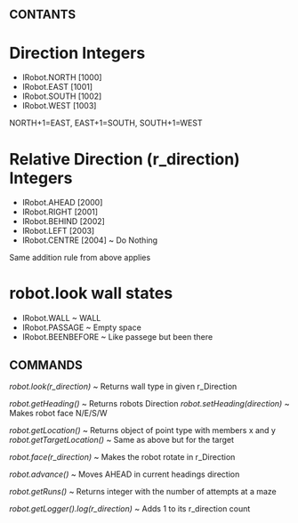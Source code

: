 ## CONTANTS

# Direction Integers
- IRobot.NORTH [1000]
- IRobot.EAST [1001]
- IRobot.SOUTH [1002]
- IRobot.WEST [1003]

NORTH+1=EAST, EAST+1=SOUTH, SOUTH+1=WEST

# Relative Direction (r_direction) Integers
- IRobot.AHEAD [2000]
- IRobot.RIGHT [2001]
- IRobot.BEHIND [2002]
- IRobot.LEFT [2003]
- IRobot.CENTRE [2004] ~ Do Nothing

Same addition rule from above applies

# robot.look wall states
- IRobot.WALL ~ WALL
- IRobot.PASSAGE ~ Empty space
- IRobot.BEENBEFORE ~ Like passege but been there

## COMMANDS

*robot.look(r_direction)* ~ Returns wall type in given r_Direction

*robot.getHeading()* ~ Returns robots Direction
*robot.setHeading(direction)* ~ Makes robot face N/E/S/W

*robot.getLocation()* ~ Returns object of point type with members x and y
*robot.getTargetLocation()* ~ Same as above but for the target

*robot.face(r_direction)* ~ Makes the robot rotate in r_Direction

*robot.advance()* ~ Moves AHEAD in current headings direction

*robot.getRuns()* ~ Returns integer with the number of attempts at a maze

*robot.getLogger().log(r_direction)* ~ Adds 1 to its r_direction count
